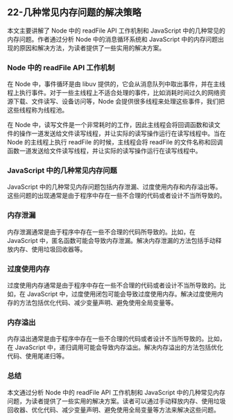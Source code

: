 ## 22-几种常见内存问题的解决策略

本文主要讲解了 Node 中的 readFile API 工作机制和 JavaScript 中的几种常见的内存问题。作者通过分析 Node 中的消息循环系统和 JavaScript 中的内存问题出现的原因和解决方法，为读者提供了一些实用的解决方案。

### Node 中的 readFile API 工作机制
在 Node 中，事件循环是由 libuv 提供的，它会从消息队列中取出事件，并在主线程上执行事件。对于一些主线程上不适合处理的事件，比如消耗时间过久的网络资源下载、文件读写、设备访问等，Node 会提供很多线程来处理这些事件，我们把这些线程称为线程池。

在 Node 中，读写文件是一个非常耗时的工作，因此主线程会将回调函数和读文件的操作一道发送给文件读写线程，并让实际的读写操作运行在读写线程中。当在 Node 的主线程上执行 readFile 的时候，主线程会将 readFile 的文件名称和回调函数一道发送给文件读写线程，并让实际的读写操作运行在读写线程中。

### JavaScript 中的几种常见内存问题
JavaScript 中的几种常见内存问题包括内存泄漏、过度使用内存和内存溢出等。这些问题的出现通常是由于程序中存在一些不合理的代码或者设计不当所导致的。

### 内存泄漏
内存泄漏通常是由于程序中存在一些不合理的代码所导致的。比如，在 JavaScript 中，匿名函数可能会导致内存泄漏。解决内存泄漏的方法包括手动释放内存、使用垃圾回收器等。

### 过度使用内存
过度使用内存通常是由于程序中存在一些不合理的代码或者设计不当所导致的。比如，在 JavaScript 中，过度使用闭包可能会导致过度使用内存。解决过度使用内存的方法包括优化代码、减少变量声明、避免使用全局变量等。

### 内存溢出
内存溢出通常是由于程序中存在一些不合理的代码或者设计不当所导致的。比如，在 JavaScript 中，递归调用可能会导致内存溢出。解决内存溢出的方法包括优化代码、使用尾递归等。

### 总结
本文通过分析 Node 中的 readFile API 工作机制和 JavaScript 中的几种常见内存问题，为读者提供了一些实用的解决方案。读者可以通过手动释放内存、使用垃圾回收器、优化代码、减少变量声明、避免使用全局变量等方法来解决这些问题。